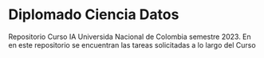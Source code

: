 # Diplomado Ciencia Datos
Repositorio Curso IA Universida Nacional de Colombia semestre 2023. En en este repositorio se encuentran las tareas solicitadas a lo largo del Curso

